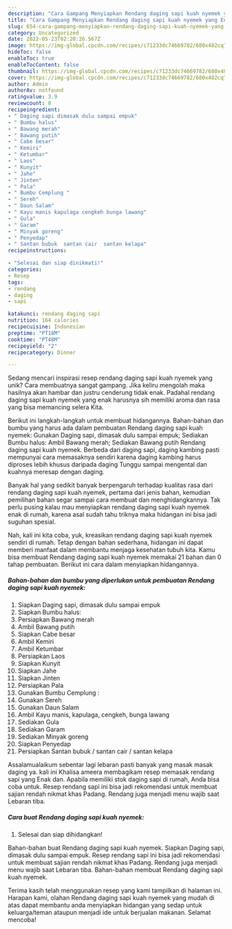 ```yaml
---
description: "Cara Gampang Menyiapkan Rendang daging sapi kuah nyemek yang Enak"
title: "Cara Gampang Menyiapkan Rendang daging sapi kuah nyemek yang Enak"
slug: 654-cara-gampang-menyiapkan-rendang-daging-sapi-kuah-nyemek-yang-enak
category: Uncategorized
date: 2022-05-23T02:20:26.567Z
image: https://img-global.cpcdn.com/recipes/c71233dc74669782/680x482cq70/rendang-daging-sapi-kuah-nyemek-foto-resep-utama.jpg
hideToc: false
enableToc: true
enableTocContent: false
thumbnail: https://img-global.cpcdn.com/recipes/c71233dc74669782/680x482cq70/rendang-daging-sapi-kuah-nyemek-foto-resep-utama.jpg
cover: https://img-global.cpcdn.com/recipes/c71233dc74669782/680x482cq70/rendang-daging-sapi-kuah-nyemek-foto-resep-utama.jpg
author: Admin
authorAv: notfound
ratingvalue: 3.9
reviewcount: 8
recipeingredient:
- " Daging sapi dimasak dulu sampai empuk"
- " Bumbu halus"
- " Bawang merah"
- " Bawang putih"
- " Cabe besar"
- " Kemiri"
- " Ketumbar"
- " Laos"
- " Kunyit"
- " Jahe"
- " Jinten"
- " Pala"
- " Bumbu Cemplung "
- " Sereh"
- " Daun Salam"
- " Kayu manis kapulaga cengkeh bunga lawang"
- " Gula"
- " Garam"
- " Minyak goreng"
- " Penyedap"
- " Santan bubuk  santan cair  santan kelapa"
recipeinstructions:

- "Selesai dan siap dinikmati!"
categories:
- Resep
tags:
- rendang
- daging
- sapi

katakunci: rendang daging sapi 
nutrition: 164 calories
recipecuisine: Indonesian
preptime: "PT18M"
cooktime: "PT48M"
recipeyield: "2"
recipecategory: Dinner

---
```





Sedang mencari inspirasi resep rendang daging sapi kuah nyemek yang unik? Cara membuatnya sangat gampang. Jika keliru mengolah maka hasilnya akan hambar dan justru cenderung tidak enak. Padahal rendang daging sapi kuah nyemek yang enak harusnya sih memiliki aroma dan rasa yang bisa memancing selera Kita.





Berikut ini langkah-langkah untuk membuat hidangannya. Bahan-bahan dan bumbu yang harus ada dalam pembuatan Rendang daging sapi kuah nyemek: Gunakan Daging sapi, dimasak dulu sampai empuk; Sediakan Bumbu halus: Ambil Bawang merah; Sediakan Bawang putih Rendang daging sapi kuah nyemek. Berbeda dari daging sapi, daging kambing pasti mempunyai cara memasaknya sendiri karena daging kambing harus diproses lebih khusus daripada daging Tunggu sampai mengental dan kuahnya meresap dengan daging.

Banyak hal yang sedikit banyak berpengaruh terhadap kualitas rasa dari rendang daging sapi kuah nyemek, pertama dari jenis bahan, kemudian pemilihan bahan segar sampai cara membuat dan menghidangkannya. Tak perlu pusing kalau mau menyiapkan rendang daging sapi kuah nyemek enak di rumah, karena asal sudah tahu triknya maka hidangan ini bisa jadi suguhan spesial.






Nah, kali ini kita coba, yuk, kreasikan rendang daging sapi kuah nyemek sendiri di rumah. Tetap dengan bahan sederhana, hidangan ini dapat memberi manfaat dalam membantu menjaga kesehatan tubuh kita. Kamu bisa membuat Rendang daging sapi kuah nyemek memakai 21 bahan dan 0 tahap pembuatan. Berikut ini cara dalam menyiapkan hidangannya.

<!--inarticleads1-->

##### Bahan-bahan dan bumbu yang diperlukan untuk pembuatan Rendang daging sapi kuah nyemek:

1. Siapkan  Daging sapi, dimasak dulu sampai empuk
1. Siapkan  Bumbu halus:
1. Persiapkan  Bawang merah
1. Ambil  Bawang putih
1. Siapkan  Cabe besar
1. Ambil  Kemiri
1. Ambil  Ketumbar
1. Persiapkan  Laos
1. Siapkan  Kunyit
1. Siapkan  Jahe
1. Siapkan  Jinten
1. Persiapkan  Pala
1. Gunakan  Bumbu Cemplung :
1. Gunakan  Sereh
1. Gunakan  Daun Salam
1. Ambil  Kayu manis, kapulaga, cengkeh, bunga lawang
1. Sediakan  Gula
1. Sediakan  Garam
1. Sediakan  Minyak goreng
1. Siapkan  Penyedap
1. Persiapkan  Santan bubuk / santan cair / santan kelapa


Assalamualaikum sebentar lagi lebaran pasti banyak yang masak masak daging ya. kali ini Khalisa ameera membagikam resep memasak rendang sapi yang Enak dan. Apabila memiliki stok daging sapi di rumah, Anda bisa coba untuk. Resep rendang sapi ini bisa jadi rekomendasi untuk membuat sajian rendah nikmat khas Padang. Rendang juga menjadi menu wajib saat Lebaran tiba. 

<!--inarticleads2-->

##### Cara buat Rendang daging sapi kuah nyemek:


1. Selesai dan siap dihidangkan!

Bahan-bahan buat Rendang daging sapi kuah nyemek. Siapkan Daging sapi, dimasak dulu sampai empuk. Resep rendang sapi ini bisa jadi rekomendasi untuk membuat sajian rendah nikmat khas Padang. Rendang juga menjadi menu wajib saat Lebaran tiba. Bahan-bahan membuat Rendang daging sapi kuah nyemek. 

Terima kasih telah menggunakan resep yang kami tampilkan di halaman ini. Harapan kami, olahan Rendang daging sapi kuah nyemek yang mudah di atas dapat membantu anda menyiapkan hidangan yang sedap untuk keluarga/teman ataupun menjadi ide untuk berjualan makanan. Selamat mencoba!
